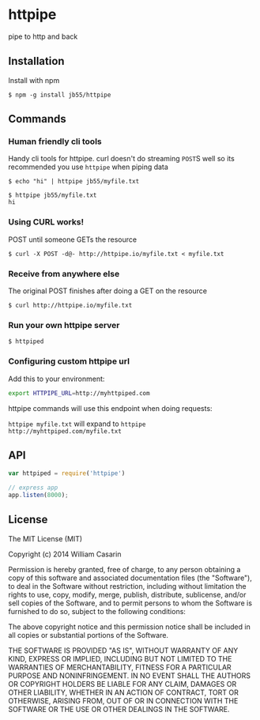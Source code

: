 
# httpipe

  pipe to http and back

## Installation

  Install with npm

    $ npm -g install jb55/httpipe

## Commands

### Human friendly cli tools

  Handy cli tools for httpipe. curl doesn't do streaming `POST`S well so
  its recommended you use `httpipe` when piping data

    $ echo "hi" | httpipe jb55/myfile.txt

    $ httpipe jb55/myfile.txt
    hi

### Using CURL works!

  POST until someone GETs the resource

    $ curl -X POST -d@- http://httpipe.io/myfile.txt < myfile.txt

### Receive from anywhere else

  The original POST finishes after doing a GET on the resource

    $ curl http://httpipe.io/myfile.txt

### Run your own httpipe server

    $ httpiped

### Configuring custom httpipe url

  Add this to your environment:

```bash
export HTTPIPE_URL=http://myhttpiped.com
```

  httpipe commands will use this endpoint when doing requests:

  `httpipe myfile.txt` will expand to `httpipe http://myhttpiped.com/myfile.txt`

## API

```javascript
var httpiped = require('httpipe')

// express app
app.listen(8000);
```

## License

  The MIT License (MIT)

  Copyright (c) 2014 William Casarin

  Permission is hereby granted, free of charge, to any person obtaining a copy
  of this software and associated documentation files (the "Software"), to deal
  in the Software without restriction, including without limitation the rights
  to use, copy, modify, merge, publish, distribute, sublicense, and/or sell
  copies of the Software, and to permit persons to whom the Software is
  furnished to do so, subject to the following conditions:

  The above copyright notice and this permission notice shall be included in
  all copies or substantial portions of the Software.

  THE SOFTWARE IS PROVIDED "AS IS", WITHOUT WARRANTY OF ANY KIND, EXPRESS OR
  IMPLIED, INCLUDING BUT NOT LIMITED TO THE WARRANTIES OF MERCHANTABILITY,
  FITNESS FOR A PARTICULAR PURPOSE AND NONINFRINGEMENT. IN NO EVENT SHALL THE
  AUTHORS OR COPYRIGHT HOLDERS BE LIABLE FOR ANY CLAIM, DAMAGES OR OTHER
  LIABILITY, WHETHER IN AN ACTION OF CONTRACT, TORT OR OTHERWISE, ARISING FROM,
  OUT OF OR IN CONNECTION WITH THE SOFTWARE OR THE USE OR OTHER DEALINGS IN
  THE SOFTWARE.
